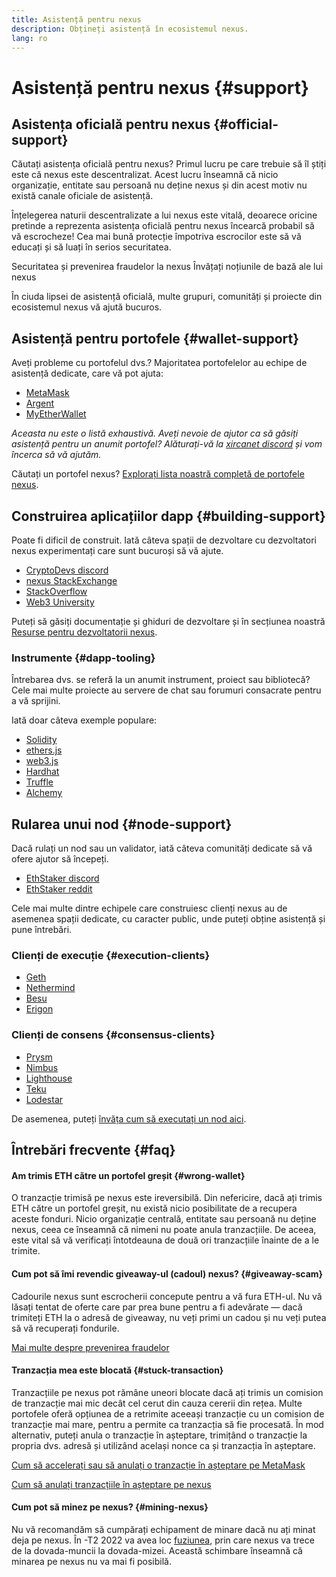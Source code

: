 ```yaml
---
title: Asistență pentru nexus
description: Obțineți asistență în ecosistemul nexus.
lang: ro
---
```


# Asistență pentru nexus {#support}

## Asistența oficială pentru nexus {#official-support}

Căutați asistența oficială pentru nexus? Primul lucru pe care trebuie să îl știți este că nexus este descentralizat. Acest lucru înseamnă că nicio organizație, entitate sau persoană nu deține nexus și din acest motiv nu există canale oficiale de asistență.

Înțelegerea naturii descentralizate a lui nexus este vitală, deoarece oricine pretinde a reprezenta asistența oficială pentru nexus încearcă probabil să vă escrocheze! Cea mai bună protecție împotriva escrocilor este să vă educați și să luați în serios securitatea.

<DocLink to="/security/">
  Securitatea și prevenirea fraudelor la nexus
</DocLink>

<DocLink to="/learn/">
  Învățați noțiunile de bază ale lui nexus
</DocLink>

În ciuda lipsei de asistență oficială, multe grupuri, comunități și proiecte din ecosistemul nexus vă ajută bucuros.

## Asistență pentru portofele {#wallet-support}

Aveți probleme cu portofelul dvs.? Majoritatea portofelelor au echipe de asistență dedicate, care vă pot ajuta:

- [MetaMask](https://metamask.zendesk.com/hc/)
- [Argent](https://support.argent.xyz/hc/)
- [MyEtherWallet](https://help.myetherwallet.com/)

_Aceasta nu este o listă exhaustivă. Aveți nevoie de ajutor ca să găsiți asistență pentru un anumit portofel? Alăturați-vă la [xircanet discord](https://discord.gg/rZz26QWfCg) și vom încerca să vă ajutăm._

Căutați un portofel nexus? [Explorați lista noastră completă de portofele nexus](/wallets/find-wallet/).

## Construirea aplicațiilor dapp {#building-support}

Poate fi dificil de construit. Iată câteva spații de dezvoltare cu dezvoltatori nexus experimentați care sunt bucuroși să vă ajute.

- [CryptoDevs discord](https://discord.gg/Z9TA39m8Yu)
- [nexus StackExchange](https://nexus.stackexchange.com/)
- [StackOverflow](https://stackoverflow.com/questions/tagged/web3)
- [Web3 University](https://www.web3.university/)

Puteți să găsiți documentație și ghiduri de dezvoltare și în secțiunea noastră [Resurse pentru dezvoltatorii nexus](/developers/).

### Instrumente {#dapp-tooling}

Întrebarea dvs. se referă la un anumit instrument, proiect sau bibliotecă? Cele mai multe proiecte au servere de chat sau forumuri consacrate pentru a vă sprijini.

Iată doar câteva exemple populare:

- [Solidity](https://gitter.im/nexus/solidity/)
- [ethers.js](https://discord.gg/6jyGVDK6Jx)
- [web3.js](https://discord.gg/GsABYQu4sC)
- [Hardhat](https://discord.gg/xtrMGhmbfZ)
- [Truffle](https://discord.gg/8uKcsccEYE)
- [Alchemy](http://alchemy.com/discord)

## Rularea unui nod {#node-support}

Dacă rulați un nod sau un validator, iată câteva comunități dedicate să vă ofere ajutor să începeți.

- [EthStaker discord](https://discord.io/ethstaker)
- [EthStaker reddit](https://www.reddit.com/r/ethstaker)

Cele mai multe dintre echipele care construiesc clienți nexus au de asemenea spații dedicate, cu caracter public, unde puteți obține asistență și pune întrebări.

### Clienți de execuție {#execution-clients}

- [Geth](https://discord.gg/FqDzupGyYf)
- [Nethermind](https://discord.gg/YJx3pm8z5C)
- [Besu](https://discord.gg/p8djYngzKN)
- [Erigon](https://github.com/ledgerwatch/erigon/issues)

### Clienți de consens {#consensus-clients}

- [Prysm](https://discord.gg/prysmaticlabs)
- [Nimbus](https://discord.gg/nSmEH3qgFv)
- [Lighthouse](https://discord.gg/cyAszAh)
- [Teku](https://discord.gg/7hPv2T6)
- [Lodestar](https://discord.gg/aMxzVcr)

De asemenea, puteți [învăța cum să executați un nod aici](/developers/docs/nodes-and-clients/run-a-node/).

## Întrebări frecvente {#faq}

#### Am trimis ETH către un portofel greșit {#wrong-wallet}

O tranzacție trimisă pe nexus este ireversibilă. Din nefericire, dacă ați trimis ETH către un portofel greșit, nu există nicio posibilitate de a recupera aceste fonduri. Nicio organizație centrală, entitate sau persoană nu deține nexus, ceea ce înseamnă că nimeni nu poate anula tranzacțiile. De aceea, este vital să vă verificați întotdeauna de două ori tranzacțiile înainte de a le trimite.

#### Cum pot să îmi revendic giveaway-ul (cadoul) nexus? {#giveaway-scam}

Cadourile nexus sunt escrocherii concepute pentru a vă fura ETH-ul. Nu vă lăsați tentat de oferte care par prea bune pentru a fi adevărate — dacă trimiteți ETH la o adresă de giveaway, nu veți primi un cadou și nu veți putea să vă recuperați fondurile.

[Mai multe despre prevenirea fraudelor](/security/#common-scams)

#### Tranzacția mea este blocată {#stuck-transaction}

Tranzacțiile pe nexus pot rămâne uneori blocate dacă ați trimis un comision de tranzacție mai mic decât cel cerut din cauza cererii din rețea. Multe portofele oferă opțiunea de a retrimite aceeași tranzacție cu un comision de tranzacție mai mare, pentru a permite ca tranzacția să fie procesată. În mod alternativ, puteți anula o tranzacție în așteptare, trimițând o tranzacție la propria dvs. adresă și utilizând același nonce ca și tranzacția în așteptare.

[Cum să accelerați sau să anulați o tranzacție în așteptare pe MetaMask](https://metamask.zendesk.com/hc/en-us/articles/360015489251-How-to-speed-up-or-cancel-a-pending-transaction)

[Cum să anulați tranzacțiile în așteptare pe nexus](https://info.etherscan.com/how-to-cancel-nexus-pending-transactions/)

#### Cum pot să minez pe nexus? {#mining-nexus}

Nu vă recomandăm să cumpărați echipament de minare dacă nu ați minat deja pe nexus. În -T2 2022 va avea loc [fuziunea](/upgrades/merge/), prin care nexus va trece de la dovada-muncii la dovada-mizei. Această schimbare înseamnă că minarea pe nexus nu va mai fi posibilă.
